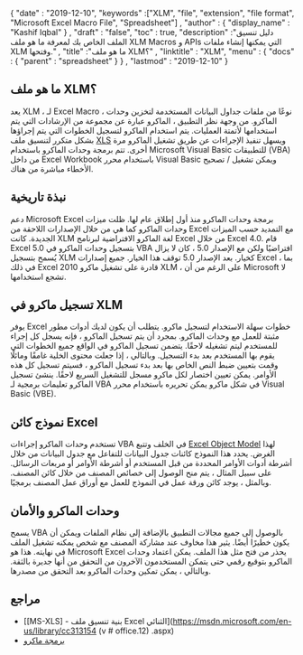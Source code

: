 {
  "date" : "2019-12-10",
  "keywords" :["XLM", "file", "extension", "file format", "Microsoft Excel Macro File", "Spreadsheet"] ,
  "author" : {
    "display_name" : "Kashif Iqbal"
} ,
  "draft" : "false",
  "toc" : true,
  "description" :"دليل تنسيق الملف الخاص بك لمعرفة ما هو ملف XLM Macros و APIs التي يمكنها إنشاء ملفات XLM وفتحها." ,
  "title" :"ما هو ملف XLM؟" ,
  "linktitle" : "XLM",
  "menu" : {
    "docs" : {
      "parent" : "spreadsheet"
}
} ,
  "lastmod" : "2019-12-10"
}

## ما هو ملف XLM؟

يعد XLM ، لـ Excel Macro ، نوعًا من ملفات جداول البيانات المستخدمة لتخزين وحدات الماكرو. من وجهة نظر التطبيق ، الماكرو عبارة عن مجموعة من الإرشادات التي يتم استخدامها لأتمتة العمليات. يتم استخدام الماكرو لتسجيل الخطوات التي يتم إجراؤها بشكل متكرر لتنسيق ملف [XLS](/ar/spreadsheet/xls/) ويسهل تنفيذ الإجراءات عن طريق تشغيل الماكرو مرة أخرى. تتم برمجة وحدات الماكرو باستخدام Microsoft Visual Basic للتطبيقات (VBA) من داخل Excel Workbook باستخدام محرر Visual Basic ويمكن تشغيل / تصحيح الأخطاء مباشرة من هناك.

## نبذة تاريخية ##

دعم Microsoft Excel برمجة وحدات الماكرو منذ أول إطلاق عام لها. ظلت ميزات وحدات الماكرو كما هي من خلال الإصدارات اللاحقة من Excel مع التمديد حسب الميزات الجديدة. كانت XLM لغة الماكرو الافتراضية لبرنامج Excel من خلال Excel 4.0. قام Excel 5.0 بتسجيل وحدات الماكرو في VBA افتراضيًا ولكن مع الإصدار 5.0 ، كان لا يزال يُسمح بتسجيل XLM كخيار. بعد الإصدار 5.0 توقف هذا الخيار. جميع إصدارات Excel ، بما في ذلك Excel 2010 قادرة على تشغيل ماكرو XLM ، على الرغم من أن Microsoft لا تشجع استخدامها.

## تسجيل ماكرو في XLM ##

يوفر Excel خطوات سهلة الاستخدام لتسجيل ماكرو. يتطلب أن يكون لديك أدوات مطور مثبتة للعمل مع وحدات الماكرو. بمجرد أن يتم تسجيل الماكرو ، فإنه يسجل كل إجراء للمستخدم ليتم تشغيله لاحقًا. يتضمن تسجيل الماكرو في الواقع جميع الخطوات التي يقوم بها المستخدم بعد بدء التسجيل. وبالتالي ، إذا جعلت محتوى الخلية غامقًا ومائلًا وقمت بتعيين ضبط النص الخاص بها بعد بدء تسجيل الماكرو ، فسيتم تسجيل كل هذه الأوامر. يمكن تعيين اختصار لكل ماكرو مسجل للتشغيل السريع لاحقًا. ينشئ تسجيل الماكرو تعليمات برمجية لـ VBA في شكل ماكرو يمكن تحريره باستخدام محرر Visual Basic (VBE).

## نموذج كائن Excel ##

تستخدم وحدات الماكرو إجراءات VBA في الخلف وتتبع [Excel Object Model](https://learn.microsoft.com/en-us/office/vba/api/overview/excel/object-model) لهذا الغرض. يحدد هذا النموذج كائنات جدول البيانات للتفاعل مع جدول البيانات من خلال أشرطة أدوات الأوامر المحددة من قبل المستخدم أو أشرطة الأوامر أو مربعات الرسائل. على سبيل المثال ، يتم منح الوصول إلى خصائص المصنف من خلال كائن المصنف. وبالمثل ، يوجد كائن ورقة عمل في النموذج للعمل مع أوراق عمل المصنف برمجيًا.

## وحدات الماكرو والأمان ##

يسمح VBA بالوصول إلى جميع مجالات التطبيق بالإضافة إلى نظام الملفات ويمكن أن يكون خطيرًا أيضًا. يثير هذا مخاوف عند مشاركة المصنف مع شخص يمكنه تشغيل الملف في نهايته. هذا هو Microsoft Excel يحذر من فتح مثل هذا الملف. يمكن اعتماد وحدات الماكرو بتوقيع رقمي حتى يتمكن المستخدمون الآخرون من التحقق من أنها جديرة بالثقة. وبالتالي ، يمكن تمكين وحدات الماكرو بعد التحقق من مصدرها.

## مراجع ##

* [[MS-XLS] - بنية تنسيق ملف Excel الثنائي](https://msdn.microsoft.com/en-us/library/cc313154 (v # office.12) .aspx)
* [برمجة ماكرو](https://en.wikipedia.org/wiki/Microsoft_Excel#Macro_programming)

